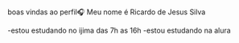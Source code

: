  boas vindas ao perfil🎧
 Meu nome é Ricardo de Jesus Silva
 
-estou estudando no ijima
das 7h as 16h
-estou estudando na alura

